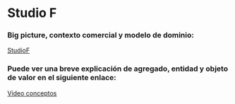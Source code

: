 # Studio F

### Big picture, contexto comercial y modelo de dominio:

[StudioF](https://drive.google.com/file/d/1tsdIFp1WiOAgdwS-PHEercOVSYLJXDgM/view?usp=sharing)

### Puede ver una breve explicación de agregado, entidad y objeto de valor en el siguiente enlace:

[Video conceptos](https://youtu.be/CLBwDRaPeI4)

